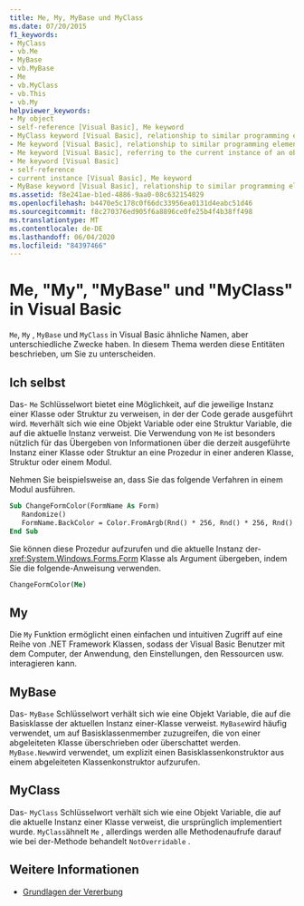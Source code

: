 ```yaml
---
title: Me, My, MyBase und MyClass
ms.date: 07/20/2015
f1_keywords:
- MyClass
- vb.Me
- MyBase
- vb.MyBase
- Me
- vb.MyClass
- vb.This
- vb.My
helpviewer_keywords:
- My object
- self-reference [Visual Basic], Me keyword
- MyClass keyword [Visual Basic], relationship to similar programming elements
- Me keyword [Visual Basic], relationship to similar programming elements
- Me keyword [Visual Basic], referring to the current instance of an object
- Me keyword [Visual Basic]
- self-reference
- current instance [Visual Basic], Me keyword
- MyBase keyword [Visual Basic], relationship to similar programming elements
ms.assetid: f8e241ae-b1ed-4886-9aa0-08c632154029
ms.openlocfilehash: b4470e5c178c0f66dc33956ea0131d4eabc51d46
ms.sourcegitcommit: f8c270376ed905f6a8896ce0fe25b4f4b38ff498
ms.translationtype: MT
ms.contentlocale: de-DE
ms.lasthandoff: 06/04/2020
ms.locfileid: "84397466"
---
```

# <a name="me-my-mybase-and-myclass-in-visual-basic"></a>Me, "My", "MyBase" und "MyClass" in Visual Basic
`Me`, `My` , `MyBase` und `MyClass` in Visual Basic ähnliche Namen, aber unterschiedliche Zwecke haben. In diesem Thema werden diese Entitäten beschrieben, um Sie zu unterscheiden.  
  
## <a name="me"></a>Ich selbst  
 Das- `Me` Schlüsselwort bietet eine Möglichkeit, auf die jeweilige Instanz einer Klasse oder Struktur zu verweisen, in der der Code gerade ausgeführt wird. `Me`verhält sich wie eine Objekt Variable oder eine Struktur Variable, die auf die aktuelle Instanz verweist. Die Verwendung von `Me` ist besonders nützlich für das Übergeben von Informationen über die derzeit ausgeführte Instanz einer Klasse oder Struktur an eine Prozedur in einer anderen Klasse, Struktur oder einem Modul.  
  
 Nehmen Sie beispielsweise an, dass Sie das folgende Verfahren in einem Modul ausführen.  
  
```vb  
Sub ChangeFormColor(FormName As Form)  
   Randomize()  
   FormName.BackColor = Color.FromArgb(Rnd() * 256, Rnd() * 256, Rnd() * 256)  
End Sub  
```  
  
 Sie können diese Prozedur aufzurufen und die aktuelle Instanz der- <xref:System.Windows.Forms.Form> Klasse als Argument übergeben, indem Sie die folgende-Anweisung verwenden.  
  
```vb  
ChangeFormColor(Me)  
```  
  
## <a name="my"></a>My  
 Die `My` Funktion ermöglicht einen einfachen und intuitiven Zugriff auf eine Reihe von .NET Framework Klassen, sodass der Visual Basic Benutzer mit dem Computer, der Anwendung, den Einstellungen, den Ressourcen usw. interagieren kann.  
  
## <a name="mybase"></a>MyBase  
 Das- `MyBase` Schlüsselwort verhält sich wie eine Objekt Variable, die auf die Basisklasse der aktuellen Instanz einer-Klasse verweist. `MyBase`wird häufig verwendet, um auf Basisklassenmember zuzugreifen, die von einer abgeleiteten Klasse überschrieben oder überschattet werden. `MyBase.New`wird verwendet, um explizit einen Basisklassenkonstruktor aus einem abgeleiteten Klassenkonstruktor aufzurufen.  
  
## <a name="myclass"></a>MyClass  
 Das- `MyClass` Schlüsselwort verhält sich wie eine Objekt Variable, die auf die aktuelle Instanz einer Klasse verweist, die ursprünglich implementiert wurde. `MyClass`ähnelt `Me` , allerdings werden alle Methodenaufrufe darauf wie bei der-Methode behandelt `NotOverridable` .  
  
## <a name="see-also"></a>Weitere Informationen

- [Grundlagen der Vererbung](../language-features/objects-and-classes/inheritance-basics.md)
